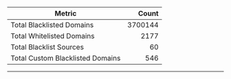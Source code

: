 | Metric | Count |
|--------|------:|
| Total Blacklisted Domains | 3700144 |
| Total Whitelisted Domains | 2177 |
| Total Blacklist Sources | 60 |
| Total Custom Blacklisted Domains | 546 |
---
